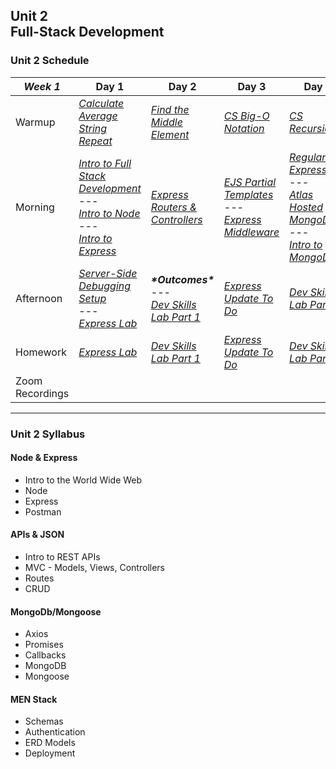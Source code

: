 ## Unit 2 <br> Full-Stack Development

### Unit 2 Schedule
| ***Week 1*** | Day 1 | Day 2 | Day 3 | Day 4 | Day 5 |
| -- | -- | -- | -- | -- | -- |
| Warmup | [*Calculate Average*](https://www.codewars.com/kata/57a2013acf1fa5bfc4000921/train/javascript)<br>[*String Repeat*](https://www.codewars.com/kata/57a0e5c372292dd76d000d7e/train/javascript) | [*Find the Middle Element*](https://www.codewars.com/kata/545a4c5a61aa4c6916000755/train/javascript) | [*CS Big-O Notation*](/computer-science/01-cs-big-o-notation) | [*CS Recursion*](/computer-science/02-cs-recursion) | Codewars |
| Morning | [*Intro to Full Stack Development*](/unit-2/week-1/d1-intro-full-stack/1.1-intro-fullstack-http.md)<br>---<br>[*Intro to Node*](/unit-2/week-1/d1-intro-full-stack/1.2-intro-to-node.md)<br>---<br>[*Intro to Express*](/unit-2/week-1/d1-intro-full-stack/1.3-intro-express.md) | [*Express Routers & Controllers*](/unit-2/week-1/d2-routers-and-controllers/2.1-express-routers-controllers.md) | [*EJS Partial Templates*](/unit-2/week-1/d3-partials-and-middleware/3.1-ejs-partial-templates.md)<br>---<br>[*Express Middleware*](/unit-2/week-1/d3-partials-and-middleware/3.2-express-middleware.md) | [*Regular Expressions*](/unit-2/week-1/d4-regex-and-mongodb/4.1-regular-expressions.md)<br>---<br>[*Atlas Hosted MongoDB*](/unit-2/week-1/d4-regex-and-mongodb/4.2-atlas-hosted-mongodb.md)<br>---<br>[*Intro to MongoDB*](/unit-2/week-1/d4-regex-and-mongodb/4.3-mongodb-intro.md) | [*Intro to Mongoose*](/unit-2/week-1/d5-intro-mongoose/5.1-mongoose-intro.md) |
| Afternoon | [*Server-Side Debugging Setup*](/unit-2/week-1/d1-intro-full-stack/1.4-server-side-debugging-setup.md)<br>---<br>[*Express Lab*](/unit-2/week-1/d1-intro-full-stack/1.5-intro-express-lab.md) | ***\*Outcomes\****<br>---<br>[*Dev Skills Lab Part 1*](/unit-2/week-1/d2-routers-and-controllers/2.2-dev-skills-lab-part-1.md) | [*Express Update To Do*](/unit-2/week-1/d3-partials-and-middleware/3.3-express-update-to-do.md) | [*Dev Skills Lab Part 2*](/unit-2/week-1/d4-regex-and-mongodb/4.4-dev-skills-lab-part-2.md) | [*Mongoose Flights Lab Part 1*](/unit-2/week-1/d5-intro-mongoose/5.2-mongoose-flights-lab-part-1.md) |
| Homework | [*Express Lab*](/unit-2/week-1/d1-intro-full-stack/1.5-intro-express-lab.md) | [*Dev Skills Lab Part 1*](/unit-2/week-1/d2-routers-and-controllers/2.2-dev-skills-lab-part-1.md) | [*Express Update To Do*](/unit-2/week-1/d3-partials-and-middleware/3.3-express-update-to-do.md) | [*Dev Skills Lab Part 2*](/unit-2/week-1/d4-regex-and-mongodb/4.4-dev-skills-lab-part-2.md) | [*Mongoose Flights Lab Part 1*](/unit-2/week-1/d5-intro-mongoose/5.2-mongoose-flights-lab-part-1.md) |
| Zoom Recordings |  |  |  |  |  |

----

### Unit 2 Syllabus

#### Node & Express
- Intro to the World Wide Web
- Node
- Express
- Postman
  
#### APIs & JSON
- Intro to REST APIs
- MVC - Models, Views, Controllers
- Routes
- CRUD
  
#### MongoDb/Mongoose
- Axios
- Promises
- Callbacks
- MongoDB
- Mongoose

#### MEN Stack
- Schemas
- Authentication
- ERD Models
- Deployment

